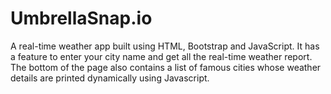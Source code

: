# UmbrellaSnap.io
A real-time weather app built using HTML, Bootstrap and JavaScript.
It has a feature to enter your city name and get all the real-time weather report. The bottom of the page also contains a list of famous cities whose weather details are printed dynamically using Javascript.
